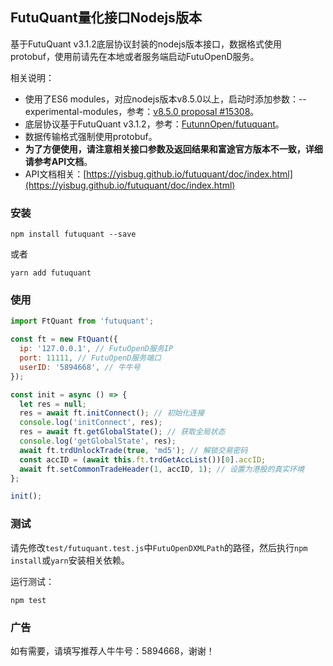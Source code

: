 ## FutuQuant量化接口Nodejs版本

基于FutuQuant v3.1.2底层协议封装的nodejs版本接口，数据格式使用protobuf，使用前请先在本地或者服务端启动FutuOpenD服务。

相关说明：

* 使用了ES6 modules，对应nodejs版本v8.5.0以上，启动时添加参数：--experimental-modules，参考：[v8.5.0 proposal #15308](https://github.com/nodejs/node/pull/15308)。
* 底层协议基于FutuQuant v3.1.2，参考：[FutunnOpen/futuquant](https://github.com/FutunnOpen/futuquant/)。
* 数据传输格式强制使用protobuf。
* **为了方便使用，请注意相关接口参数及返回结果和富途官方版本不一致，详细请参考API文档**。
* API文档相关：[https://yisbug.github.io/futuquant/doc/index.html](https://yisbug.github.io/futuquant/doc/index.html)

### 安装

``` 
npm install futuquant --save
```

或者

``` 
yarn add futuquant
```

### 使用

``` javascript
import FtQuant from 'futuquant';

const ft = new FtQuant({
  ip: '127.0.0.1', // FutuOpenD服务IP
  port: 11111, // FutuOpenD服务端口
  userID: '5894668', // 牛牛号
});

const init = async () => {
  let res = null;
  res = await ft.initConnect(); // 初始化连接
  console.log('initConnect', res);
  res = await ft.getGlobalState(); // 获取全局状态
  console.log('getGlobalState', res);
  await ft.trdUnlockTrade(true, 'md5'); // 解锁交易密码
  const accID = (await this.ft.trdGetAccList())[0].accID;
  await ft.setCommonTradeHeader(1, accID, 1); // 设置为港股的真实环境
};

init();

```

### 测试

请先修改`test/futuquant.test.js`中`FutuOpenDXMLPath`的路径，然后执行`npm install`或`yarn`安装相关依赖。

运行测试：

```
npm test
```

### 广告

如有需要，请填写推荐人牛牛号：5894668，谢谢！